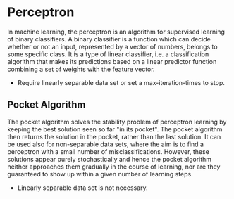 # Perceptron
In machine learning, the perceptron is an algorithm for supervised learning of binary classifiers. A binary classifier is a function which can decide whether or not an input, represented by a vector of numbers, belongs to some specific class. It is a type of linear classifier, i.e. a classification algorithm that makes its predictions based on a linear predictor function combining a set of weights with the feature vector.
+ Require linearly separable data set or set a max-iteration-times to stop.
## Pocket Algorithm
The pocket algorithm solves the stability problem of perceptron learning by keeping the best solution seen so far "in its pocket". The pocket algorithm then returns the solution in the pocket, rather than the last solution. It can be used also for non-separable data sets, where the aim is to find a perceptron with a small number of misclassifications. However, these solutions appear purely stochastically and hence the pocket algorithm neither approaches them gradually in the course of learning, nor are they guaranteed to show up within a given number of learning steps.
+ Linearly separable data set is not necessary.
